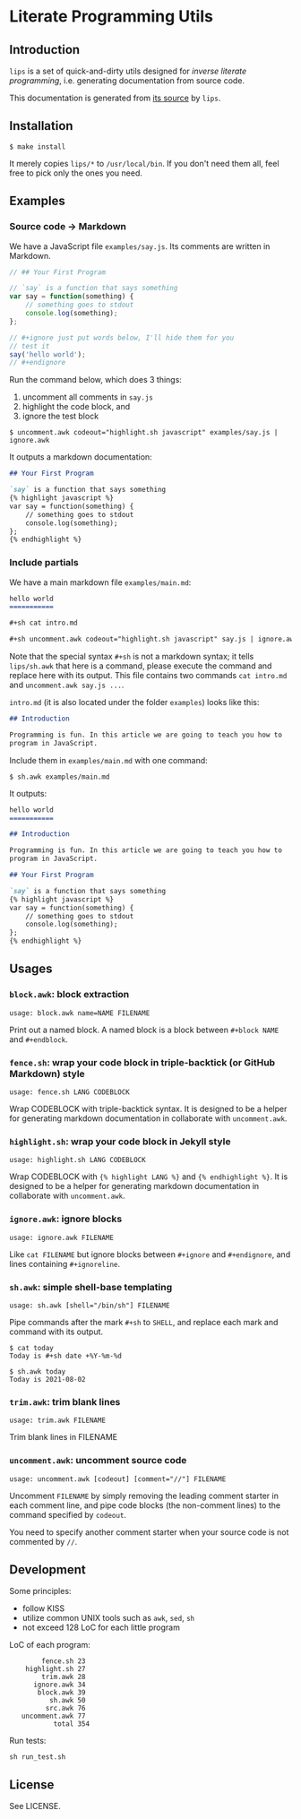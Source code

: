 Literate Programming Utils
==========================

## Introduction

`lips` is a set of quick-and-dirty utils designed for *inverse
literate programming*, i.e. generating documentation from source
code.

This documentation is generated from
[its source](https://github.com/ptpt/lips/blob/master/README.md.in) by
`lips`.

## Installation

```
$ make install
```

It merely copies `lips/*` to `/usr/local/bin`. If you don't need them
all, feel free to pick only the ones you need.

## Examples

### Source code -> Markdown
We have a JavaScript file `examples/say.js`. Its comments are
written in Markdown.
```javascript
// ## Your First Program

// `say` is a function that says something
var say = function(something) {
    // something goes to stdout
    console.log(something);
};

// #+ignore just put words below, I'll hide them for you
// test it
say('hello world');
// #+endignore
```

Run the command below, which does 3 things:

1. uncomment all comments in `say.js`
2. highlight the code block, and
3. ignore the test block

```
$ uncomment.awk codeout="highlight.sh javascript" examples/say.js | ignore.awk
```

It outputs a markdown documentation:
```markdown
## Your First Program

`say` is a function that says something
{% highlight javascript %}
var say = function(something) {
    // something goes to stdout
    console.log(something);
};
{% endhighlight %}

```

### Include partials
We have a main markdown file `examples/main.md`:
```markdown
hello world
===========

#+sh cat intro.md

#+sh uncomment.awk codeout="highlight.sh javascript" say.js | ignore.awk
```

Note that the special syntax `#+sh` is not a markdown syntax; it
tells `lips/sh.awk` that here is a command, please execute the command
and replace here with its output. This file contains two commands `cat
intro.md` and `uncomment.awk say.js ...`.

`intro.md` (it is also located under the folder `examples`) looks like
this:
```markdown
## Introduction

Programming is fun. In this article we are going to teach you how to
program in JavaScript.
```

Include them in `examples/main.md` with one command:
```
$ sh.awk examples/main.md
```

It outputs:
```markdown
hello world
===========

## Introduction

Programming is fun. In this article we are going to teach you how to
program in JavaScript.

## Your First Program

`say` is a function that says something
{% highlight javascript %}
var say = function(something) {
    // something goes to stdout
    console.log(something);
};
{% endhighlight %}

```

## Usages


### `block.awk`: block extraction
```
usage: block.awk name=NAME FILENAME
```

Print out a named block. A named block is a block between `#+block
NAME` and `#+endblock`.


### `fence.sh`: wrap your code block in triple-backtick (or GitHub Markdown) style
```
usage: fence.sh LANG CODEBLOCK
```

Wrap CODEBLOCK with triple-backtick syntax. It is
designed to be a helper for generating markdown documentation in
collaborate with `uncomment.awk`.


### `highlight.sh`: wrap your code block in Jekyll style
```
usage: highlight.sh LANG CODEBLOCK
```

Wrap CODEBLOCK with `{% highlight LANG %}` and `{%
endhighlight %}`. It is designed to be a helper for generating
markdown documentation in collaborate with `uncomment.awk`.


### `ignore.awk`: ignore blocks
```
usage: ignore.awk FILENAME
```

Like `cat FILENAME` but ignore blocks between `#+ignore` and
`#+endignore`, and lines containing `#+ignoreline`.


### `sh.awk`: simple shell-base templating
```
usage: sh.awk [shell="/bin/sh"] FILENAME
```

Pipe commands after the mark `#+sh` to `SHELL`, and replace each mark
and command with its output.

```
$ cat today
Today is #+sh date +%Y-%m-%d

$ sh.awk today
Today is 2021-08-02
```


### `trim.awk`: trim blank lines
```
usage: trim.awk FILENAME
```

Trim blank lines in FILENAME


### `uncomment.awk`: uncomment source code
```
usage: uncomment.awk [codeout] [comment="//"] FILENAME
```

Uncomment `FILENAME` by simply removing the leading comment starter
in each comment line, and pipe code blocks (the non-comment lines) to
the command specified by `codeout`.

You need to specify another comment starter when your source code is not
commented by `//`.


## Development
Some principles:

- follow KISS
- utilize common UNIX tools such as `awk`, `sed`, `sh`
- not exceed 128 LoC for each little program

LoC of each program:
```
        fence.sh 23
    highlight.sh 27
        trim.awk 28
      ignore.awk 34
       block.awk 39
          sh.awk 50
         src.awk 76
   uncomment.awk 77
           total 354
```

Run tests:
```
sh run_test.sh
```

## License

See LICENSE.
